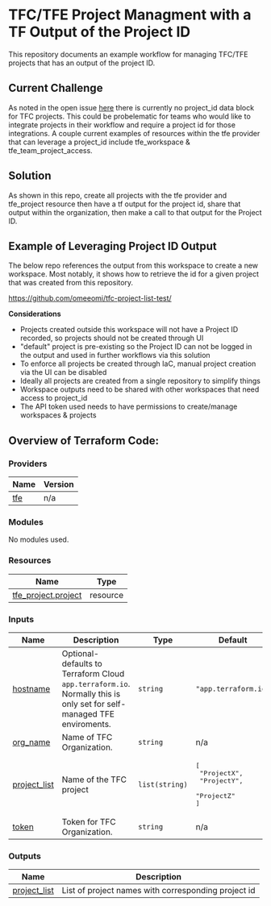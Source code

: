 # TFC/TFE Project Managment with a TF Output of the Project ID

This repository documents an example workflow for managing TFC/TFE projects that has an output of the project ID. 

## Current Challenge 

As noted in the open issue [here](https://github.com/hashicorp/terraform-provider-tfe/issues/782) there is currently no project_id data block for TFC projects. This could be probelematic for teams who would like to integrate projects in their workflow and require a project id for those integrations. A couple current examples of resources within the tfe provider that can leverage a project_id include tfe_workspace & tfe_team_project_access.

## Solution

As shown in this repo, create all projects with the tfe provider and tfe_project resource then have a tf output for the project id, share that output within the organization, then make a call to that output for the Project ID.

## Example of Leveraging Project ID Output

The below repo references the output from this workspace to create a new workspace. Most notably, it shows how to retrieve the id for a given project that was created from this repository. 

https://github.com/omeeomi/tfc-project-list-test/

**Considerations**
* Projects created outside this workspace will not have a Project ID recorded, so projects should not be created through UI
* "default" project is pre-existing so the Project ID can not be logged in the output and used in further workflows via this solution 
* To enforce all projects be created through IaC, manual project creation via the UI can be disabled
* Ideally all projects are created from a single repository to simplify things
* Workspace outputs need to be shared with other workspaces that need access to project_id
* The API token used needs to have permissions to create/manage workspaces & projects

## Overview of Terraform Code:

### Providers

| Name | Version |
|------|---------|
| <a name="provider_tfe"></a> [tfe](#provider\_tfe) | n/a |

### Modules

No modules used.

### Resources

| Name | Type |
|------|------|
| [tfe_project.project](https://registry.terraform.io/providers/hashicorp/tfe/latest/docs/resources/project) | resource |

### Inputs

| Name | Description | Type | Default | Required |
|------|-------------|------|---------|:--------:|
| <a name="input_hostname"></a> [hostname](#input\_hostname) | Optional- defaults to Terraform Cloud `app.terraform.io`. Normally this is only set for self-managed TFE enviroments. | `string` | `"app.terraform.io"` | no |
| <a name="input_org_name"></a> [org\_name](#input\_org\_name) | Name of TFC Organization. | `string` | n/a | yes |
| <a name="input_project_list"></a> [project\_list](#input\_project\_list) | Name of the TFC project | `list(string)` | <pre>[<br>  "ProjectX",<br>  "ProjectY",<br>  "ProjectZ"<br>]</pre> | no |
| <a name="input_token"></a> [token](#input\_token) | Token for TFC Organization. | `string` | n/a | yes |

### Outputs

| Name | Description |
|------|-------------|
| <a name="output_project_list"></a> [project\_list](#output\_project\_list) | List of project names with corresponding project id |

